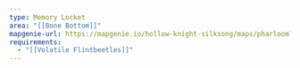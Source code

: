 ```yaml
---
type: Memory Locket
area: "[[Bone Bottom]]"
mapgenie-url: https://mapgenie.io/hollow-knight-silksong/maps/pharloom?locationIds=478222
requirements:
  - "[[Volatile Flintbeetles]]"
---
```

